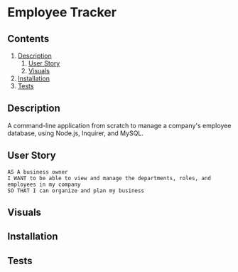 # Employee Tracker

## Contents

1. [Description](#description)
    1. [User Story](#user-story)
    2. [Visuals](#visuals)
2. [Installation](#installation)
3. [Tests](#tests)


## Description

A command-line application from scratch to manage a company's employee database, using Node.js, Inquirer, and MySQL.

## User Story

```
AS A business owner
I WANT to be able to view and manage the departments, roles, and employees in my company
SO THAT I can organize and plan my business
```

## Visuals



## Installation



## Tests
